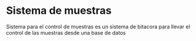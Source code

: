 # Sistema de muestras

Sistema para el control de muestras
es un sistema de bitacora para llevar el control de las muestras desde una 
base de datos
